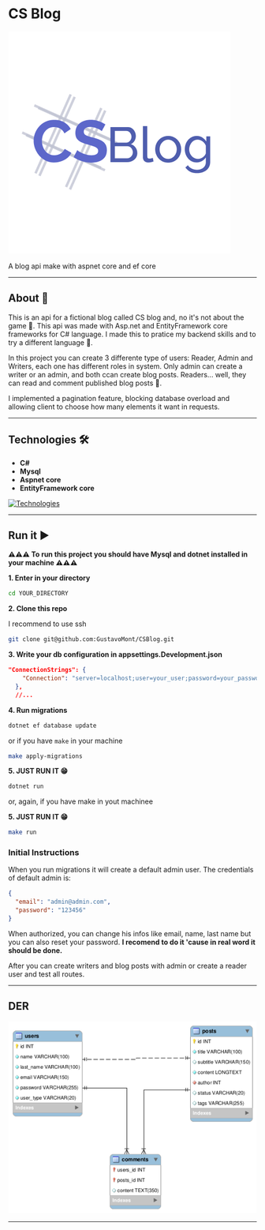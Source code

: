 # CS Blog

![CS Blog Log](Images/ReadMe/CS%20BLOG.png)

A blog api make with aspnet core and ef core

---

## About 🤔

This is an api for a fictional blog called CS blog and, no it's not about the game 😬. This api was made with Asp.net and EntityFramework core frameworks for C# language. I made this to pratice my backend skills and to try a different language 🤨.

In this project you can create 3 differente type of users: Reader, Admin and Writers, each one has different roles in system. Only admin can create a writer or an admin, and both ccan create blog posts. Readers... well, they can read and comment published blog posts 😬.

I implemented a pagination feature, blocking database overload and allowing client to choose how many elements it want in requests.

---

## Technologies 🛠️

- **C#**
- **Mysql**
- **Aspnet core**
- **EntityFramework core**

[![Technologies](https://skills.thijs.gg/icons?i=cs,mysql,dotnet&theme=dark)](https://skills.thijs.gg)

---

## Run it ▶️

**⚠️⚠️⚠️ To run this project you should have Mysql and dotnet installed in your machine ⚠️⚠️⚠️**

**1. Enter in your directory**

```bash
cd YOUR_DIRECTORY
```

**2. Clone this repo**

I recommend to use ssh

```bash
git clone git@github.com:GustavoMont/CSBlog.git
```

**3. Write your db configuration in appsettings.Development.json**

```json
"ConnectionStrings": {
    "Connection": "server=localhost;user=your_user;password=your_password;database=your_database_name"
  },
  //...
```

**4. Run migrations**

```bash
dotnet ef database update
```

or if you have `make` in your machine

```bash
make apply-migrations
```

**5. JUST RUN IT 😁**

```bash
dotnet run
```

or, again, if you have make in yout machinee

**5. JUST RUN IT 😁**

```bash
make run
```

### Initial Instructions

When you run migrations it will create a default admin user. The credentials of default admin is:

```json
{
  "email": "admin@admin.com",
  "password": "123456"
}
```

When authorized, you can change his infos like email, name, last name but you can also reset your password. **I recomend to do it 'cause in real word it should be done.**

After you can create writers and blog posts with admin or create a reader user and test all routes.

---

## DER

![DER](/Images/ReadMe/DER.png)

---
